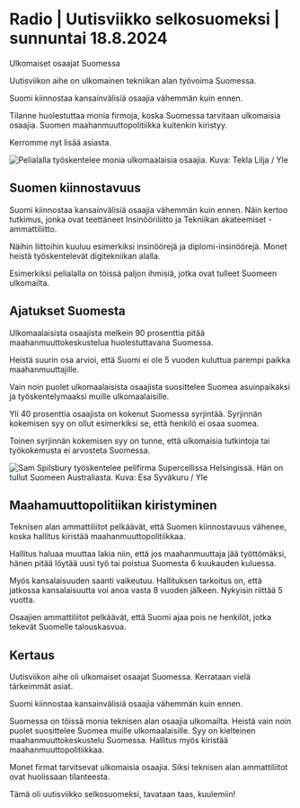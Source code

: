 # Radio \| Uutisviikko selkosuomeksi \| sunnuntai 18.8.2024

Ulkomaiset osaajat Suomessa

Uutisviikon aihe on ulkomainen tekniikan alan työvoima Suomessa.

Suomi kiinnostaa kansainvälisiä osaajia vähemmän kuin ennen.

Tilanne huolestuttaa monia firmoja, koska Suomessa tarvitaan ulkomaisia osaajia. Suomen maahanmuuttopolitiikka kuitenkin kiristyy.

Kerromme nyt lisää asiasta.

![Pelialalla työskentelee monia ulkomaalaisia osaajia. Kuva: Tekla Lilja / Yle](https://images.cdn.yle.fi/image/upload/c_crop,h_2761,w_4909,x_1,y_263/ar_1.7777777777777777,c_fill,g_faces,h_431,w_767/dpr_1.0/q_auto:eco/f_auto/fl_lossy/v1716903700/39-12926016655dcb5666f1)

## Suomen kiinnostavuus

Suomi kiinnostaa kansainvälisiä osaajia vähemmän kuin ennen. Näin kertoo tutkimus, jonka ovat teettäneet Insinööriliitto ja Tekniikan akateemiset -ammattiliitto.

Näihin liittoihin kuuluu esimerkiksi insinöörejä ja diplomi-insinöörejä. Monet heistä työskentelevät digitekniikan alalla.

Esimerkiksi pelialalla on töissä paljon ihmisiä, jotka ovat tulleet Suomeen ulkomailta.

## Ajatukset Suomesta

Ulkomaalaisista osaajista melkein 90 prosenttia pitää maahanmuuttokeskustelua huolestuttavana Suomessa.

Heistä suurin osa arvioi, että Suomi ei ole 5 vuoden kuluttua parempi paikka maahanmuuttajille.

Vain noin puolet ulkomaalaisista osaajista suosittelee Suomea asuinpaikaksi ja työskentelymaaksi muille ulkomaalaisille.

Yli 40 prosenttia osaajista on kokenut Suomessa syrjintää. Syrjinnän kokemisen syy on ollut esimerkiksi se, että henkilö ei osaa suomea.

Toinen syrjinnän kokemisen syy on tunne, että ulkomaisia tutkintoja tai työkokemusta ei arvosteta Suomessa.

![Sam Spilsbury työskentelee pelifirma Supercellissa Helsingissä. Hän on tullut Suomeen Australiasta. Kuva: Esa Syväkuru / Yle](https://images.cdn.yle.fi/image/upload/c_crop,h_3268,w_5811,x_0,y_434/ar_1.7777777777777777,c_fill,g_faces,h_431,w_767/dpr_1.0/q_auto:eco/f_auto/fl_lossy/v1723542028/39-133213466bb29aa6cf25)

## Maahamuuttopolitiikan kiristyminen

Teknisen alan ammattiliitot pelkäävät, että Suomen kiinnostavuus vähenee, koska hallitus kiristää maahanmuuttopolitiikkaa.

Hallitus haluaa muuttaa lakia niin, että jos maahanmuuttaja jää työttömäksi, hänen pitää löytää uusi työ tai poistua Suomesta 6 kuukauden kuluessa.

Myös kansalaisuuden saanti vaikeutuu. Hallituksen tarkoitus on, että jatkossa kansalaisuutta voi anoa vasta 8 vuoden jälkeen. Nykyisin riittää 5 vuotta.

Osaajien ammattiliitot pelkäävät, että Suomi ajaa pois ne henkilöt, jotka tekevät Suomelle talouskasvua.

## Kertaus

Uutisviikon aihe oli ulkomaiset osaajat Suomessa. Kerrataan vielä tärkeimmät asiat.

Suomi kiinnostaa kansainvälisiä osaajia vähemmän kuin ennen.

Suomessa on töissä monia teknisen alan osaajia ulkomailta. Heistä vain noin puolet suosittelee Suomea muille ulkomaalaisille. Syy on kielteinen maahanmuuttokeskustelu Suomessa. Hallitus myös kiristää maahanmuuttopolitiikkaa.

Monet firmat tarvitsevat ulkomaisia osaajia. Siksi teknisen alan ammattiliitot ovat huolissaan tilanteesta.

Tämä oli uutisviikko selkosuomeksi, tavataan taas, kuulemiin!

